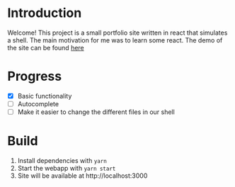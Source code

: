 # Introduction
Welcome! This project is a small portfolio site written in react that simulates a shell.
The main motivation for me was to learn some react.
The demo of the site can be found [here](https://edincitaku.netlify.com/)

# Progress

- [x] Basic functionality 
- [ ] Autocomplete
- [ ] Make it easier to change the different files in our shell

# Build
1. Install dependencies with ```yarn```
2. Start the webapp with ```yarn start```
3. Site will be available at http://localhost:3000

